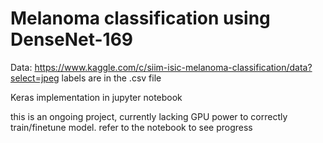 # Melanoma classification using DenseNet-169

Data: https://www.kaggle.com/c/siim-isic-melanoma-classification/data?select=jpeg
labels are in the .csv file

Keras implementation in jupyter notebook

this is an ongoing project, currently lacking GPU power to correctly train/finetune model.
refer to the notebook to see progress


